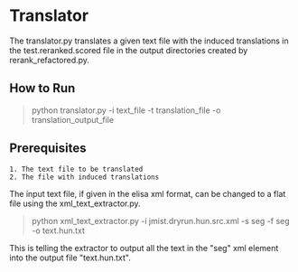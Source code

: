 # Translator

The translator.py translates a given text file with the induced translations in the test.reranked.scored file in the
output directories created by rerank_refactored.py. 

## How to Run
> python translator.py -i text_file -t translation_file -o translation_output_file
> 

## Prerequisites
    1. The text file to be translated
    2. The file with induced translations

The input text file, if given in the elisa xml format, can be changed to a flat file using the xml_text_extractor.py.

> python xml_text_extractor.py -i jmist.dryrun.hun.src.xml -s seg -f seg -o text.hun.txt

This is telling the extractor to output all the text in the "seg" xml element into the output file "text.hun.txt".